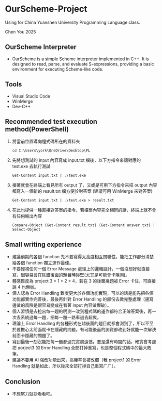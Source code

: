 # OurScheme-Project
Using for China Yuanshen University Programming Language class.

Chen You 2025

## OurScheme Interpreter
- OurScheme is a simple Scheme interpreter implemented in C++. It is designed to read, parse, and evaluate S-expressions, providing a basic environment for executing Scheme-like code.

## Tools
- Visual Studio Code
- WinMerge
- Dev-C++

## Recommended test execution method(PowerShell)
1. 將當前位置導向程式碼所在的資料夾
   ```
   cd C:\Users\york\OneDrive\Desktop\PL
   ```
2. 先將想測試的 input 內容寫成 input.txt 檔後，以下方指令來讓對應的 test.exe 去執行測試
   ```
   Get-Content input.txt | .\test.exe
   ```
3. 接著就會在終端上看見所有 output 了，又或是可用下方指令來把 output 內容都寫入一個新的 result.txt 檔方便於對答案 (建議可用 WinMerge 來對答案)
   ```
   Get-Content input.txt | .\test.exe > result.txt
   ```
4. 在此也提供一種直接對答案的指令，若檔案內容完全相同的話，終端上就不會有任何輸出內容
   ```
   Compare-Object (Get-Content result.txt) (Get-Content answer.txt) | Select-Object
   ```
## Small writing experience
- 建議前期的各個 function 先不要寫得太高度相互關聯性，能把工作都分清楚給各個 function 獨立運作最佳。
- 不要輕視任何一個 Error Message 處理上的邏輯設計，一個沒想好就直接寫，很容易會在除錯後面的題目時碰壁(尤其是可能會卡隱測)。
- 體感難度為 project 3 > 1 > 2 > 4，若在 3 的後面幾題被 Error 卡住，可直接跳 4 也無妨。
- 個人認為 Error Handling 難度更大於各個功能實現，可以的話是能先把各個功能都實作完善後，最後再針對 Error Handling 的部份去做完整處理（邊寫邊做的風險是很容易變成在看著 input 內容做爆破）。
- 個人習慣是去挖出每一題的明測一改到程式碼的運作都符合正確答案後，再一次去系統過每一題，把每一題一路車過去超爽。
- 理論上 Error Handling 的各種形式在越後面的題目就都會測到了，所以不至於要擔心太前面就卡在隱藏的問題，有可能後面的測資都改到好就能一次解決前面卡隱藏的問題了。
- 寫到最後一刻沒能把每一題都過完實屬遺憾，要是還有時間的話，確實會考慮把 porject3 的 Error Handling 全部打掉重寫，也是整個程式碼中的最大敗筆。
- 建議不要用 AI 強改功能出來，高機率會被改爛（我 project1 的 Error Handling 就是如此，所以後來全部打掉自己重寫ㄏㄏ）。
## Conclusion
- 不想努力就抄看看吧。
